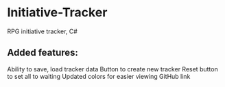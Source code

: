# Initiative-Tracker
 RPG initiative tracker, C#

 ## Added features:
 Ability to save, load tracker data
 Button to create new tracker
 Reset button to set all to waiting
 Updated colors for easier viewing
 GitHub link
